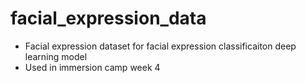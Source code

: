 # facial_expression_data
- Facial expression dataset for facial expression classificaiton deep learning model
- Used in immersion camp week 4
